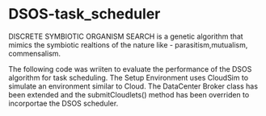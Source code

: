 # DSOS-task_scheduler

DISCRETE SYMBIOTIC ORGANISM SEARCH  is a genetic algorithm that mimics the symbiotic realtions of the nature like - parasitism,mutualism,
commensalism.

The following code was wriiten to evaluate the performance of the DSOS algorithm  for task scheduling.
The Setup Environment uses CloudSim to simulate an environment similar to Cloud.
The DataCenter Broker class  has been extended and the submitCloudlets() method has been overriden to incorportae the DSOS scheduler.
